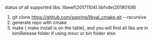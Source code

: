 status of all supported libs: 
libewf(20171104).libfvde(20180108)
1. git clone https://github.com/sspring/libyal_cmake.git --recursive
2. generate repo with cmake
3. make ( make install is on the table), and you will find all libs are in bin\Release folder if using msvc or bin folder else.
